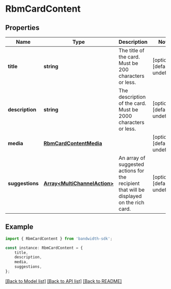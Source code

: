 # RbmCardContent


## Properties

Name | Type | Description | Notes
------------ | ------------- | ------------- | -------------
**title** | **string** | The title of the card. Must be 200 characters or less. | [optional] [default to undefined]
**description** | **string** | The description of the card. Must be 2000 characters or less. | [optional] [default to undefined]
**media** | [**RbmCardContentMedia**](RbmCardContentMedia.md) |  | [optional] [default to undefined]
**suggestions** | [**Array&lt;MultiChannelAction&gt;**](MultiChannelAction.md) | An array of suggested actions for the recipient that will be displayed on the rich card. | [optional] [default to undefined]

## Example

```typescript
import { RbmCardContent } from 'bandwidth-sdk';

const instance: RbmCardContent = {
    title,
    description,
    media,
    suggestions,
};
```

[[Back to Model list]](../README.md#documentation-for-models) [[Back to API list]](../README.md#documentation-for-api-endpoints) [[Back to README]](../README.md)
